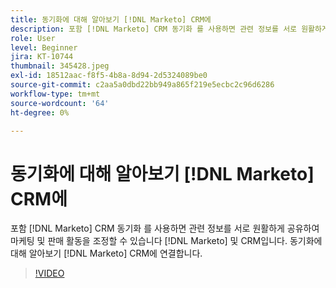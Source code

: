 ```yaml
---
title: 동기화에 대해 알아보기 [!DNL Marketo] CRM에
description: 포함 [!DNL Marketo] CRM 동기화 를 사용하면 관련 정보를 서로 원활하게 공유하여 마케팅 및 판매 활동을 조정할 수 있습니다 [!DNL Marketo] 및 CRM입니다. 동기화에 대해 알아보기 [!DNL Marketo] CRM에 연결합니다.
role: User
level: Beginner
jira: KT-10744
thumbnail: 345428.jpeg
exl-id: 18512aac-f8f5-4b8a-8d94-2d5324089be0
source-git-commit: c2aa5a0dbd22bb949a865f219e5ecbc2c96d6286
workflow-type: tm+mt
source-wordcount: '64'
ht-degree: 0%

---
```


# 동기화에 대해 알아보기 [!DNL Marketo] CRM에

포함 [!DNL Marketo] CRM 동기화 를 사용하면 관련 정보를 서로 원활하게 공유하여 마케팅 및 판매 활동을 조정할 수 있습니다 [!DNL Marketo] 및 CRM입니다. 동기화에 대해 알아보기 [!DNL Marketo] CRM에 연결합니다.

>[!VIDEO](https://video.tv.adobe.com/v/345428/?quality=12&learn=on)
